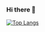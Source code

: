 ### Hi there 👋

[![Top Langs](https://github-readme-stats.vercel.app/api/top-langs/?username=plasmo310&layout=compact&langs_count=16&theme=dracula
)](https://github.com/anuraghazra/github-readme-stats)

